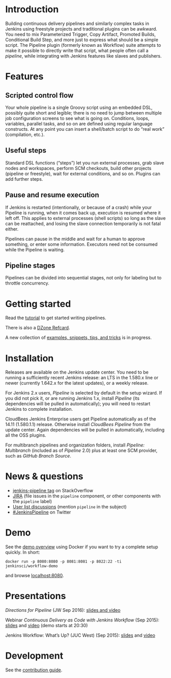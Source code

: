 # Introduction

Building continuous delivery pipelines and similarly complex tasks in Jenkins using freestyle projects and traditional plugins can be awkward.
You need to mix Parameterized Trigger, Copy Artifact, Promoted Builds, Conditional Build Step, and more just to express what should be a simple script.
The Pipeline plugin (formerly known as Workflow) suite attempts to make it possible to directly write that script, what people often call a _pipeline_, while integrating with Jenkins features like slaves and publishers.

# Features

## Scripted control flow

Your whole pipeline is a single Groovy script using an embedded DSL, possibly quite short and legible; there is no need to jump between multiple job configuration screens to see what is going on.
Conditions, loops, variables, parallel tasks, and so on are defined using regular language constructs.
At any point you can insert a shell/batch script to do “real work” (compilation, etc.).

## Useful steps

Standard DSL functions (“steps”) let you run external processes, grab slave nodes and workspaces, perform SCM checkouts, build other projects (pipeline or freestyle), wait for external conditions, and so on.
Plugins can add further steps.

## Pause and resume execution

If Jenkins is restarted (intentionally, or because of a crash) while your Pipeline is running, when it comes back up, execution is resumed where it left off.
This applies to external processes (shell scripts) so long as the slave can be reattached, and losing the slave connection temporarily is not fatal either.

Pipelines can pause in the middle and wait for a human to approve something, or enter some information.
Executors need not be consumed while the Pipeline is waiting.

## Pipeline stages

Pipelines can be divided into sequential stages, not only for labeling but to throttle concurrency.

# Getting started

Read the [tutorial](TUTORIAL.md) to get started writing pipelines.

There is also a [DZone Refcard](https://dzone.com/refcardz/continuous-delivery-with-jenkins-workflow).

A new collection of [examples, snippets, tips, and tricks](https://github.com/jenkinsci/pipeline-examples) is in progress.

# Installation

Releases are available on the Jenkins update center.
You need to be running a sufficiently recent Jenkins release: an LTS in the 1.580.x line or newer (currently 1.642.x for the latest updates), or a weekly release.

For Jenkins 2.x users, _Pipeline_ is selected by default in the setup wizard.
If you did not pick it, or are running Jenkins 1.x, install _Pipeline_ (its dependencies will be pulled in automatically);
you will need to restart Jenkins to complete installation.

CloudBees Jenkins Enterprise users get Pipeline automatically as of the 14.11 (1.580.1.1) release.
Otherwise install _CloudBees Pipeline_ from the update center.
Again dependencies will be pulled in automatically, including all the OSS plugins.

For multibranch pipelines and organization folders, install _Pipeline: Multibranch_ (included as of _Pipeline_ 2.0) plus at least one SCM provider, such as _GitHub Branch Source_.

# News & questions

* [jenkins-pipeline tag](http://stackoverflow.com/tags/jenkins-pipeline) on StackOverflow
* [JIRA](https://issues.jenkins-ci.org/issues/?jql=project%20%3D%20JENKINS%20AND%20resolution%20%3D%20Unresolved%20AND%20%28component%20in%20%28pipeline%2C%20pipeline-build-step-plugin%2C%20pipeline-graph-analysis-plugin%2C%20pipeline-input-step-plugin%2C%20pipeline-milestone-step-plugin%2C%20pipeline-stage-step-plugin%2C%20pipeline-stage-view-plugin%2C%20workflow-aggregator-plugin%2C%20workflow-api-plugin%2C%20workflow-basic-steps-plugin%2C%20workflow-cps-global-lib-plugin%2C%20workflow-cps-plugin%2C%20workflow-durable-task-step-plugin%2C%20workflow-job-plugin%2C%20workflow-multibranch-plugin%2C%20workflow-scm-step-plugin%2C%20workflow-step-api-plugin%2C%20workflow-support-plugin%29%20OR%20labels%20in%20%28pipeline%29%29%20ORDER%20BY%20component%20ASC%2C%20key%20DESC&mode=hide) (file issues in the `pipeline` component, or other components with the `pipeline` label)
* [User list discussions](https://groups.google.com/forum/#!topicsearchin/jenkinsci-users/pipeline) (mention `pipeline` in the subject)
* [#JenkinsPipeline](https://twitter.com/hashtag/JenkinsPipeline) on Twitter

# Demo

See the [demo overview](https://github.com/jenkinsci/workflow-aggregator-plugin/blob/master/demo/README.md) using Docker if you want to try a complete setup quickly. In short:

    docker run -p 8080:8080 -p 8081:8081 -p 8022:22 -ti jenkinsci/workflow-demo

and browse [localhost:8080](http://localhost:8080/).

# Presentations

_Directions for Pipeline_ (JW Sep 2016): [slides and video](https://www.cloudbees.com/directions-pipeline)

Webinar _Continuous Delivery as Code with Jenkins Workflow_ (Sep 2015): [slides](https://www.cloudbees.com/sites/default/files/webinar-_continuous_delivery_as_code_with_jenkins_workflow.pdf) and [video](https://youtu.be/Q2pZdzaaCXg) (demo starts at 20:30)

Jenkins Workflow: What’s Up? (JUC West) (Sep 2015): [slides](http://www.slideshare.net/jgcloudbees/juc-west-15-jenkins-workflow-whats-up) and [video](https://youtu.be/VkIzoU7zYzE)

# Development

See the [contribution guide](CONTRIBUTING.md).

